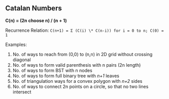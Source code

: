 ## Catalan Numbers

**C(n) = (2n choose n) / (n + 1)**

Recurrence Relation: `C(n+1) = Σ (C(i) \* C(n-i)) for i = 0 to n; C(0) = 1`

Examples:

1.  No. of ways to reach from (0,0) to (n,n) in 2D grid without crossing diagonal
2.  No. of ways to form valid parenthesis with n pairs (2n length)
3.  No. of ways to form BST with n nodes
4.  No. of ways to form full binary tree with _n+1_ leaves
5.  No. of triangulation ways for a convex polygon with _n+2_ sides
6.  No. of ways to connect 2n points on a circle, so that no two lines intersect
